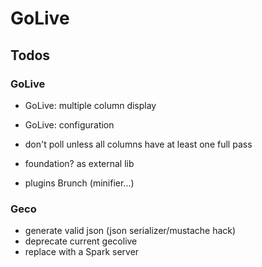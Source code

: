 # GoLive

## Todos

### GoLive
- GoLive: multiple column display
- GoLive: configuration
- don't poll unless all columns have at least one full pass

- foundation? as external lib
- plugins Brunch (minifier...)

### Geco

- generate valid json (json serializer/mustache hack)
- deprecate current gecolive
- replace with a Spark server
